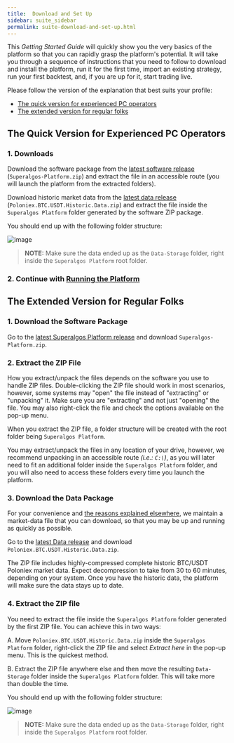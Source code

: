 ```yaml
---
title:  Download and Set Up
sidebar: suite_sidebar
permalink: suite-download-and-set-up.html
---
```


This *Getting Started Guide* will quickly show you the very basics of the platform so that you can rapidly grasp the platform's potential. It will take you through a sequence of instructions that you need to follow to download and install the platform, run it for the first time, import an existing strategy, run your first backtest, and, if you are up for it, start trading live.

Please follow the version of the explanation that best suits your profile:

* [The quick version for experienced PC operators](#the-quick-version-for-experienced-pc-operators)
* [The extended version for regular folks](#the-extended-version-for-regular-folks)

## The Quick Version for Experienced PC Operators

### 1. Downloads

Download the software package from the [latest software release](https://github.com/Superalgos/DesktopApp/releases/tag/v.0.0.5-beta) (```Superalgos-Platform.zip```) and extract the file in an accessible route (you will launch the platform from the extracted folders).

Download historic market data from the [latest data release](https://github.com/Superalgos/DesktopApp/releases/tag/data.poloniex.btc.usdt.2019.12.06) (```Poloniex.BTC.USDT.Historic.Data.zip```) and extract the file inside the ```Superalgos Platform``` folder generated by the software ZIP package.

You should end up with the following folder structure:

![image](https://user-images.githubusercontent.com/13994516/65512836-56158b00-deda-11e9-8d81-0dcd79efb480.png)

> **NOTE:** Make sure the data ended up as the ```Data-Storage``` folder, right inside the ```Superalgos Platform``` root folder.

### 2. Continue with [Running the Platform](Running-the-Platform)

## The Extended Version for Regular Folks

### 1. Download the Software Package

Go to the [latest Superalgos Platform release](https://github.com/Superalgos/DesktopApp/releases/tag/v.0.0.5-beta) and download ```Superalgos-Platform.zip```.

### 2. Extract the ZIP File

How you extract/unpack the files depends on the software you use to handle ZIP files. Double-clicking the ZIP file should work in most scenarios, however, some systems may "open" the file instead of "extracting" or "unpacking" it. Make sure you are "extracting" and not just "opening" the file. You may also right-click the file and check the options available on the pop-up menu.

When you extract the ZIP file, a folder structure will be created with the root folder being ```Superalgos Platform```.

You may extract/unpack the files in any location of your drive, however, we recommend unpacking in an accessible route *(i.e.: ```C:\```)*, as you will later need to fit an additional folder inside the ```Superalgos Platform``` folder, and you will also need to access these folders every time you launch the platform.

### 3. Download the Data Package

For your convenience and [the reasons explained elsewhere](What-to-Expect), we maintain a market-data file that you can download, so that you may be up and running as quickly as possible.

Go to the [latest Data release](https://github.com/Superalgos/DesktopApp/releases/tag/data.poloniex.btc.usdt.2019.12.06) and download ```Poloniex.BTC.USDT.Historic.Data.zip```.

The ZIP file includes highly-compressed complete historic BTC/USDT Poloniex market data. Expect decompression to take from 30 to 60 minutes, depending on your system. Once you have the historic data, the platform will make sure the data stays up to date.

### 4. Extract the ZIP file

You need to extract the file inside the ```Superalgos Platform``` folder generated by the first ZIP file. You can achieve this in two ways:

A. Move ```Poloniex.BTC.USDT.Historic.Data.zip``` inside the ```Superalgos Platform``` folder, right-click the ZIP file and select *Extract here* in the pop-up menu. This is the quickest method.

B. Extract the ZIP file anywhere else and then move the resulting ```Data-Storage``` folder inside the ```Superalgos Platform``` folder. This will take more than double the time.

You should end up with the following folder structure:

![image](https://user-images.githubusercontent.com/13994516/65512836-56158b00-deda-11e9-8d81-0dcd79efb480.png)

> **NOTE:** Make sure the data ended up as the ```Data-Storage``` folder, right inside the ```Superalgos Platform``` root folder.